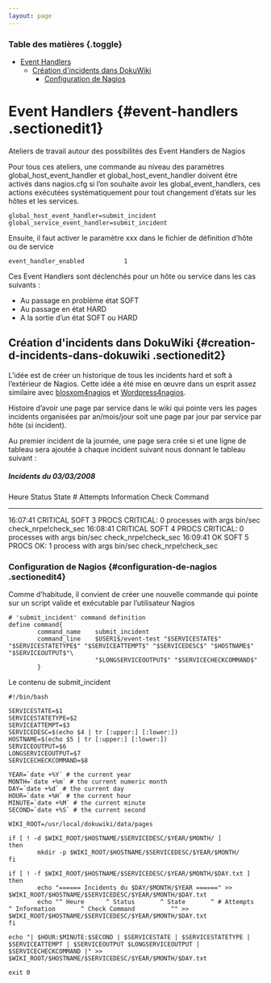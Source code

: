 ```yaml
---
layout: page
---
```


### Table des matières {.toggle}

-   [Event Handlers](event_handlers.html#event-handlers)
    -   [Création d'incidents dans
        DokuWiki](event_handlers.html#creation-d-incidents-dans-dokuwiki)
        -   [Configuration de
            Nagios](event_handlers.html#configuration-de-nagios)

Event Handlers {#event-handlers .sectionedit1}
==============

Ateliers de travail autour des possibilités des Event Handlers de Nagios

Pour tous ces ateliers, une commande au niveau des paramètres
global\_host\_event\_handler et global\_host\_event\_handler doivent
être activés dans nagios.cfg si l’on souhaite avoir les
global\_event\_handlers, ces actions exécutées systématiquement pour
tout changement d’états sur les hôtes et les services.

~~~
global_host_event_handler=submit_incident
global_service_event_handler=submit_incident
~~~

Ensuite, il faut activer le paramètre xxx dans le fichier de définition
d’hôte ou de service

~~~
event_handler_enabled           1
~~~

Ces Event Handlers sont déclenchés pour un hôte ou service dans les cas
suivants :

-   Au passage en problème état SOFT
-   Au passage en état HARD
-   A la sortie d’un état SOFT ou HARD

Création d'incidents dans DokuWiki {#creation-d-incidents-dans-dokuwiki .sectionedit2}
----------------------------------

L’idée est de créer un historique de tous les incidents hard et soft à
l’extérieur de Nagios. Cette idée a été mise en œuvre dans un esprit
assez similaire avec
[blosxom4nagios](../../../integration/blosxom4nagios.html "integration:blosxom4nagios")
et
[Wordpress4nagios](../../../integration/wordpress.html "integration:wordpress").

Histoire d’avoir une page par service dans le wiki qui pointe vers les
pages incidents organisées par an/mois/jour soit une page par jour par
service par hôte (si incident).

Au premier incident de la journée, une page sera crée si et une ligne de
tableau sera ajoutée à chaque incident suivant nous donnant le tableau
suivant :

##### Incidents du 03/03/2008

  Heure      Status     State   \# Attempts   Information                                     Check Command
  ---------- ---------- ------- ------------- ----------------------------------------------- ------------------------
  16:07:41   CRITICAL   SOFT    3             PROCS CRITICAL: 0 processes with args bin/sec   check\_nrpe!check\_sec
  16:08:41   CRITICAL   SOFT    4             PROCS CRITICAL: 0 processes with args bin/sec   check\_nrpe!check\_sec
  16:09:41   OK         SOFT    5             PROCS OK: 1 process with args bin/sec           check\_nrpe!check\_sec

### Configuration de Nagios {#configuration-de-nagios .sectionedit4}

Comme d’habitude, il convient de créer une nouvelle commande qui pointe
sur un script valide et exécutable par l’utilisateur Nagios

~~~
# 'submit_incident' command definition
define command{
        command_name    submit_incident
        command_line    $USER1$/event-test "$SERVICESTATE$" "$SERVICESTATETYPE$" "$SERVICEATTEMPT$" "$SERVICEDESC$" "$HOSTNAME$" "$SERVICEOUTPUT$"\
                        "$LONGSERVICEOUTPUT$" "$SERVICECHECKCOMMAND$"
        }
~~~

Le contenu de submit\_incident

~~~ {.code .bash}
#!/bin/bash
 
SERVICESTATE=$1
SERVICESTATETYPE=$2
SERVICEATTEMPT=$3
SERVICEDESC=$(echo $4 | tr [:upper:] [:lower:])
HOSTNAME=$(echo $5 | tr [:upper:] [:lower:])
SERVICEOUTPUT=$6
LONGSERVICEOUTPUT=$7
SERVICECHECKCOMMAND=$8
 
YEAR=`date +%Y` # the current year
MONTH=`date +%m` # the current numeric month
DAY=`date +%d` # the current day
HOUR=`date +%H` # the current hour
MINUTE=`date +%M` # the current minute
SECOND=`date +%S` # the current second
 
WIKI_ROOT=/usr/local/dokuwiki/data/pages
 
if [ ! -d $WIKI_ROOT/$HOSTNAME/$SERVICEDESC/$YEAR/$MONTH/ ]
then
        mkdir -p $WIKI_ROOT/$HOSTNAME/$SERVICEDESC/$YEAR/$MONTH/
fi
 
if [ ! -f $WIKI_ROOT/$HOSTNAME/$SERVICEDESC/$YEAR/$MONTH/$DAY.txt ]
then
        echo "====== Incidents du $DAY/$MONTH/$YEAR ======" >> $WIKI_ROOT/$HOSTNAME/$SERVICEDESC/$YEAR/$MONTH/$DAY.txt
        echo "^ Heure      ^ Status       ^ State       ^ # Attempts       ^ Information       ^ Check Command          ^" >> $WIKI_ROOT/$HOSTNAME/$SERVICEDESC/$YEAR/$MONTH/$DAY.txt
fi
 
echo "| $HOUR:$MINUTE:$SECOND | $SERVICESTATE | $SERVICESTATETYPE | $SERVICEATTEMPT | $SERVICEOUTPUT $LONGSERVICEOUTPUT | $SERVICECHECKCOMMAND |" >> $WIKI_ROOT/$HOSTNAME/$SERVICEDESC/$YEAR/$MONTH/$DAY.txt
 
exit 0
~~~

